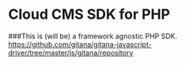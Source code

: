 # Cloud CMS SDK for PHP

###This is (will be) a framework agnostic PHP SDK. 
https://github.com/gitana/gitana-javascript-driver/tree/master/js/gitana/repository
